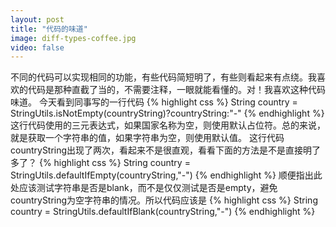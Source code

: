 ```yaml
---
layout: post
title: "代码的味道"
image: diff-types-coffee.jpg
video: false
---
```

不同的代码可以实现相同的功能，有些代码简短明了，有些则看起来有点绕。我喜欢的代码是那种直截了当的，不需要注释，一眼就能看懂的。对！我喜欢这种代码味道。
今天看到同事写的一行代码
{% highlight css %}
String country = StringUtils.isNotEmpty(countryString)?countryString:"-"
{% endhighlight %}
这行代码使用的三元表达式，如果国家名称为空，则使用默认占位符。总的来说，就是获取一个字符串的值，如果字符串为空，则使用默认值。
这行代码countryString出现了两次，看起来不是很直观，看看下面的方法是不是直接明了多了？
{% highlight css %}
String country = StringUtils.defaultIfEmpty(countryString,"-")
{% endhighlight %}
顺便指出此处应该测试字符串是否是blank，而不是仅仅测试是否是empty，避免countryString为空字符串的情况。所以代码应该是
{% highlight css %}
String country = StringUtils.defaultIfBlank(countryString,"-")
{% endhighlight %}